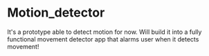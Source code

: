 # Motion_detector
It's a prototype able to detect motion for now. Will build it into a fully functional movement detector app that alarms user when it detects movement!
